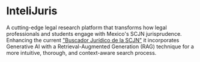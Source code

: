 # InteliJuris

A cutting-edge legal research platform that transforms how legal professionals and students engage with Mexico's SCJN jurisprudence. Enhancing the current ["Buscador Jurídico de la SCJN"](https://bj.scjn.gob.mx/) it incorporates Generative AI with a Retrieval-Augmented Generation (RAG) technique for a more intuitive, thorough, and context-aware search process.
